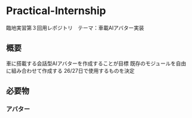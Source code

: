 # Practical-Internship
臨地実習第３回用レポジトリ　テーマ：車載AIアバター実装

## 概要
車に搭載する会話型AIアバターを作成することが目標
既存のモジュールを自由に組み合わせて作成する
26/27日で使用するものを決定

## 必要物
### アバター


